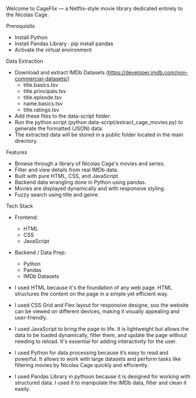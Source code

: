 Welcome to CageFlix — a Netflix-style movie library dedicated entirely to the Nicolas Cage.

Prerequisits
- Install Python
- Install Pandas Library : pip install pandas
- Activate the virtual environment

Data Extraction
- Download and extract IMDb Datasets (https://developer.imdb.com/non-commercial-datasets/)
  - title.basics.tsv
  - title.principals.tsv
  - title.episode.tsv
  - name.basics.tsv
  - title.ratings.tsv
- Add these files to the data-script folder.
- Run the python script (python data-script/extract_cage_movies.py) to generate the formatted (JSON) data.
- The extracted data will be stored in a public folder located in the main directory.

Features
- Browse through a library of Nicolas Cage's movies and series.
- Filter and view details from real IMDb data.
- Built with pure HTML, CSS, and JavaScript.
- Backend data wrangling done in Python using pandas.
- Movies are displayed dynamically and with responsive styling.
- Fuzzy search using title and genre.

Tech Stack
- Frontend:
    - HTML
    - CSS 
    - JavaScript

- Backend / Data Prep:
    - Python
    - Pandas
    - IMDb Datasets

 - I used HTML because it's the foundation of any web page. HTML structures the content on the page in a simple yet efficient way. 
 - I used CSS Grid and Flex layout for responsive designe, soo the website can be viewed on different devices, making it visually appealing and user-friendly.
 - I used JavaScript to bring the page to life. It is lightweight but allows the data to be loaded dynamically, filter them, and update the page without needing to reload. It's essential for adding interactivity for the user.
 - I used Python for data processing because it’s easy to read and powerful. It allows to work with large datasets and perform tasks like filtering movies by Nicolas Cage quickly and efficiently.
 - I used Pandas Library in pythoon because it is designed for working with structured data. I used it to manipulate the IMDb data, filter and clean it easily.
  
